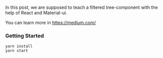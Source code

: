 
In this post, we are supposed to teach a filtered tree-component with the help of
React and Material-ui.

You can learn more in
https://medium.com/


### Getting Started 

  ```
  yarn install
  yarn start
  ```
